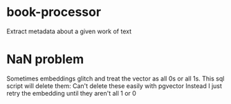 # book-processor
Extract metadata about a given work of text

# NaN problem
Sometimes embeddings glitch and treat the vector as all 0s or all 1s. This sql script will delete them:
Can't delete these easily with pgvector
Instead I just retry the embedding until they aren't all 1 or 0